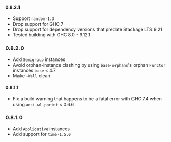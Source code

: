 #### 0.8.2.1

- Support `random-1.3`
- Drop support for GHC 7
- Drop support for dependency versions that predate Stackage LTS 9.21
- Tested building with GHC 8.0 - 9.12.1

### 0.8.2.0

- Add `Semigroup` instances
- Avoid orphan-instance clashing by using `base-orphans`'s orphan `Functor` instances `base` < 4.7
- Make `-Wall` clean

#### 0.8.1.1

- Fix a build warning that happens to be a fatal error with GHC 7.4 when using `ansi-wl-pprint` < 0.6.6

### 0.8.1.0

- Add `Applicative` instances
- Add support for `time-1.5.0`
